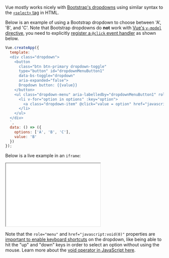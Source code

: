 Vue mostly works nicely with [Bootstrap's dropdowns](https://getbootstrap.com/docs/4.0/components/dropdowns/) using similar syntax to the [`<select>` tag](/tutorials/vue/select) in HTML.

Below is an example of using a Bootstrap dropdown to choose between 'A', 'B', and 'C'. Note that Bootstrap dropdowns do **not** work with [Vue's `v-model` directive](/tutorials/vue/v-model), you need to explicitly [register a `@click` event handler](/tutorials/vue/click) as shown below.

```javascript
Vue.createApp({
  template: `
  <div class="dropdown">
    <button
      class="btn btn-primary dropdown-toggle"
      type="button" id="dropdownMenuButton1"
      data-bs-toggle="dropdown"
      aria-expanded="false">
      Dropdown button: {{value}}
    </button>
    <ul class="dropdown-menu" aria-labelledby="dropdownMenuButton1" role="menu">
      <li v-for="option in options" :key="option">
        <a class="dropdown-item" @click="value = option" href="javascript:void(0)">{{option}}</a>
      </li>
    </ul>
  </div>
  `,
  data: () => ({
    options: ['A', 'B', 'C'],
    value: 'B'
  })
});
```

Below is a live example in an `iframe`:

<iframe src="/examples/vue/bootstrap-dropdown" style="height:200px"></iframe>

Note that the `role="menu"` and `href="javascript:void(0)"` properties are [important to enable keyboard shortcuts](https://stackoverflow.com/questions/15720107/how-to-make-bootstrap-button-dropdown-menu-selectable-by-keyboard) on the dropdown, like being able to hit the "up" and "down" keys in order to select an option without using the mouse. Learn more about the [void operator in JavaScript here](/tutorials/fundamentals/void).
